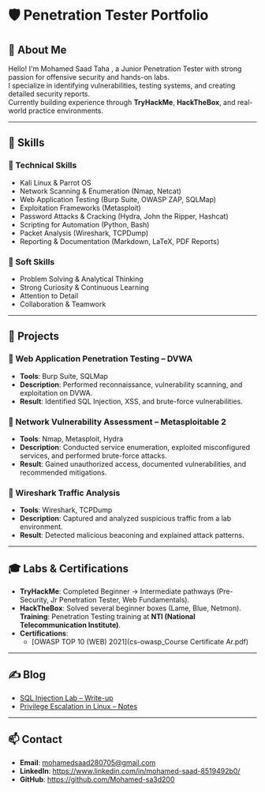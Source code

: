 # 🛡️ Penetration Tester Portfolio

## 👤 About Me
Hello! I'm Mohamed Saad Taha , a Junior Penetration Tester with strong passion for offensive security and hands-on labs.  
I specialize in identifying vulnerabilities, testing systems, and creating detailed security reports.  
Currently building experience through **TryHackMe**, **HackTheBox**, and real-world practice environments.  

---

## 🧰 Skills
### 🔹 Technical Skills
- Kali Linux & Parrot OS  
- Network Scanning & Enumeration (Nmap, Netcat)  
- Web Application Testing (Burp Suite, OWASP ZAP, SQLMap)  
- Exploitation Frameworks (Metasploit)  
- Password Attacks & Cracking (Hydra, John the Ripper, Hashcat)  
- Scripting for Automation (Python, Bash)  
- Packet Analysis (Wireshark, TCPDump)  
- Reporting & Documentation (Markdown, LaTeX, PDF Reports)  

### 🔹 Soft Skills
- Problem Solving & Analytical Thinking  
- Strong Curiosity & Continuous Learning  
- Attention to Detail  
- Collaboration & Teamwork  

---

## 🚀 Projects
### 🔹 Web Application Penetration Testing – DVWA
- **Tools**: Burp Suite, SQLMap  
- **Description**: Performed reconnaissance, vulnerability scanning, and exploitation on DVWA.  
- **Result**: Identified SQL Injection, XSS, and brute-force vulnerabilities.  


### 🔹 Network Vulnerability Assessment – Metasploitable 2
- **Tools**: Nmap, Metasploit, Hydra  
- **Description**: Conducted service enumeration, exploited misconfigured services, and performed brute-force attacks.  
- **Result**: Gained unauthorized access, documented vulnerabilities, and recommended mitigations.  


### 🔹 Wireshark Traffic Analysis
- **Tools**: Wireshark, TCPDump  
- **Description**: Captured and analyzed suspicious traffic from a lab environment.  
- **Result**: Detected malicious beaconing and explained attack patterns.  


---

## 🎓 Labs & Certifications
- **TryHackMe**: Completed Beginner → Intermediate pathways (Pre-Security, Jr Penetration Tester, Web Fundamentals).  
- **HackTheBox**: Solved several beginner boxes (Lame, Blue, Netmon).  
**Training**: Penetration Testing training at **NTI (National Telecommunication Institute)**. 
- **Certifications**:  
  - [OWASP TOP 10 (WEB) 2021](cs-owasp_Course Certificate Ar.pdf)   

---

## ✍️ Blog
- [SQL Injection Lab – Write-up](https://medium.com/%40josegpach/sql-injection-in-action-testing-login-registration-and-admin-panels-in-a-vulnerable-app-670bc0a7ee93)  
- [Privilege Escalation in Linux – Notes](https://www.strongdm.com/blog/linux-privilege-escalation?utm_source=chatgpt.com)  

---

## 📫 Contact
- **Email**: mohamedsaad280705@gmail.com  
- **LinkedIn**: https://www.linkedin.com/in/mohamed-saad-8519492b0/
- **GitHub**: https://github.com/Mohamed-sa3d200
